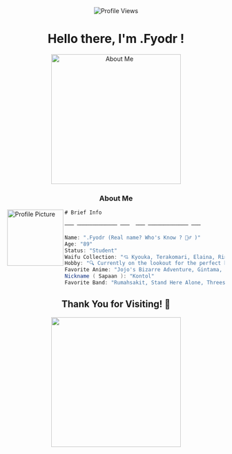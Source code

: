 <div align="center">
  <img src="https://komarev.com/ghpvc/?username=imfyodr&color=brightgreen&style=plastic&label=Profile+Views" alt="Profile Views">
</div>

<h1 align="center">Hello there, I'm .Fyodr !</h1>

<p align="center">
  <img src="https://i.imgur.com/9fUjaxl.jpeg" width="300" alt="About Me">
</p>

<h3 align="center">About Me</h3>

<img align="left" src="https://i.imgur.com/sE6dcx8.jpeg" width="130px" alt="Profile Picture"/>


```csharp
# Brief Info

─── ───────────── ───  ─── ───────────── ───

Name: ".Fyodr (Real name? Who's Know ? 🤷‍♂️ )"                                                                                                    ryo cakep
Age: "89"
Status: "Student"
Waifu Collection: "💘 Kyouka, Terakomari, Elaina, Rimuru, Fran, Shikimori, Anna Yamada, Kurumi, Nakano Miku, Vermeil, and more!"
Hobby: "🔍 Currently on the lookout for the perfect hobby!"
Favorite Anime: "Jojo's Bizarre Adventure, Gintama, Bleach, Mob Psycho 100, Bungou Stray Dogs, Black Clover, Monster"
Nickname ( Sapaan ): "Kontol"
Favorite Band: "Rumahsakit, Stand Here Alone, Threesixty Skatepunk, The Jansen, D'Masiv, Pee Wee Gaskins, Rocket Rockers, Semut Merah, The Panturas, Danger Ranger, The Rain, Remember Of Today, Sendal Jepit"

```

</div>

<h2 align="center">Thank You for Visiting! 🙌</h2>
</div>
<p align="center">
  <img src="https://i.imgur.com/BANPcfd.jpeg" width="300">
</p>
